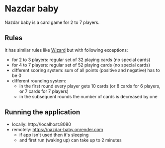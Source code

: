 # Nazdar baby
Nazdar baby is a card game for 2 to 7 players.

## Rules
It has similar rules like [Wizard](https://en.wikipedia.org/wiki/Wizard_(card_game)) but with following exceptions:
- for 2 to 3 players: regular set of 32 playing cards (no special cards)
- for 4 to 7 players: regular set of 52 playing cards (no special cards)
- different scoring system: sum of all points (positive and negative) has to be 0
- different rounding system:
  - in the first round every player gets 10 cards (or 8 cards for 6 players, or 7 cards for 7 players)
  - in the subsequent rounds the number of cards is decreased by one

## Running the application
- locally: http://localhost:8080
- remotely: https://nazdar-baby.onrender.com
  - if app isn't used then it's sleeping
  - and first run (waking up) can take up to 2 minutes
